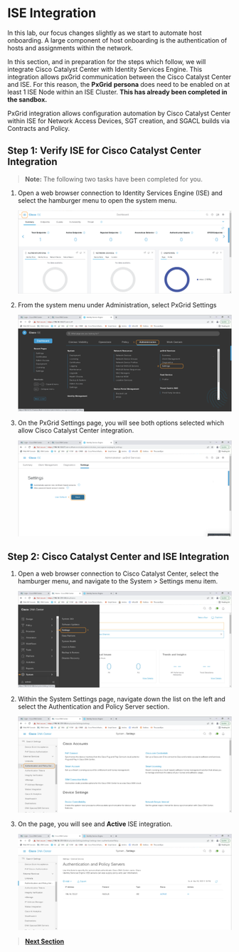 # ISE Integration

In this lab, our focus changes slightly as we start to automate host onboarding. A large component of host onboarding is the authentication of hosts and assignments within the network. 

In this section, and in preparation for the steps which follow, we will integrate Cisco Catalyst Center with Identity Services Engine. This integration allows pxGrid communication between the Cisco Catalyst Center and ISE. For this reason, the **PxGrid** **persona** does need to be enabled on at least 1 ISE Node within an ISE Cluster. **This has already been completed in the sandbox.** 

PxGrid integration allows configuration automation by Cisco Catalyst Center within ISE for Network Access Devices, SGT creation, and SGACL builds via Contracts and Policy.

## Step 1: Verify ISE for Cisco Catalyst Center Integration

> **Note:** The following two tasks have been completed for you.

1. Open a web browser connection to Identity Services Engine (ISE) and select the hamburger menu to open the system menu.

   ![json](../assets/ise-dashboard.png?raw=true "Import JSON")

2. From the system menu under Administration, select PxGrid Settings

   ![json](../assets/ise-menu.png?raw=true "Import JSON")

3. On the PxGrid Settings page, you will see both options selected which allow Cisco Catalyst Center integration.

   ![json](../assets/ise-pxgrid-setup.png?raw=true "Import JSON")

## Step 2: Cisco Catalyst Center and ISE Integration

1. Open a web browser connection to Cisco Catalyst Center, select the hamburger menu, and navigate to the System > Settings menu item.

   ![json](../assets/dnac-system-settings.png?raw=true "Import JSON")

2. Within the System Settings page, navigate down the list on the left and select the Authentication and Policy Server section.

   ![json](../assets/dnac-system-settings-aaa.png?raw=true "Import JSON")

3. On the page, you will see and **Active** ISE integration.

   ![json](../assets/dnac-system-settings-aaa-ise-complete.png?raw=true "Import JSON")

> [**Next Section**](./04-scriptserver.md)
